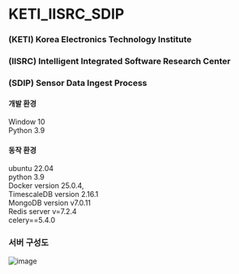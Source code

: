 # KETI_IISRC_SDIP

### (KETI)  Korea Electronics Technology Institute
### (IISRC) Intelligent Integrated Software Research Center
### (SDIP)  Sensor Data Ingest Process

#### 개발 환경
Window 10 <br/>
Python 3.9 <br/>

#### 동작 환경
ubuntu 22.04 <br/>
python 3.9 <br/>
Docker version 25.0.4, <br/>
TimescaleDB version 2.16.1 <br/>
MongoDB version v7.0.11 <br/>
Redis server v=7.2.4 <br/>
celery==5.4.0 <br/>


### 서버 구성도
![image](https://github.com/user-attachments/assets/7e920969-6839-43ab-9349-d9a0afa77d56)

